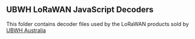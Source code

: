 ## UBWH LoRaWAN JavaScript Decoders
This folder contains decoder files used by the LoRaWAN products sold by [UBWH Australia](https://ubwh.com.au)
